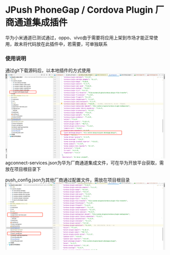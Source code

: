 # JPush PhoneGap / Cordova Plugin   厂商通道集成插件
华为小米通道已测试通过，oppo、vivo由于需要将应用上架到市场才能正常使用，故未将代码放在此插件中，若需要，可单独联系
### 使用说明
通过git下载源码后，以本地插件的方式使用
![img.png](img.png)
agconnect-services.json为华为厂商通道集成文件，可在华为开放平台获取，需放在项目根目录下

push_config.json为其他厂商通过配置文件，需放在项目根目录
![img_1.png](img_1.png)
